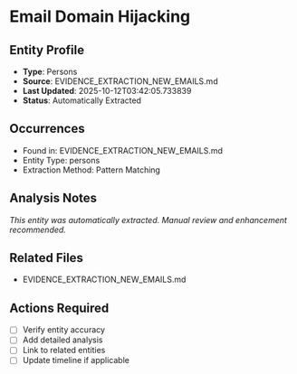 # Email Domain Hijacking

## Entity Profile
- **Type**: Persons
- **Source**: EVIDENCE_EXTRACTION_NEW_EMAILS.md
- **Last Updated**: 2025-10-12T03:42:05.733839
- **Status**: Automatically Extracted

## Occurrences
- Found in: EVIDENCE_EXTRACTION_NEW_EMAILS.md
- Entity Type: persons
- Extraction Method: Pattern Matching

## Analysis Notes
*This entity was automatically extracted. Manual review and enhancement recommended.*

## Related Files
- EVIDENCE_EXTRACTION_NEW_EMAILS.md

## Actions Required
- [ ] Verify entity accuracy
- [ ] Add detailed analysis
- [ ] Link to related entities
- [ ] Update timeline if applicable
